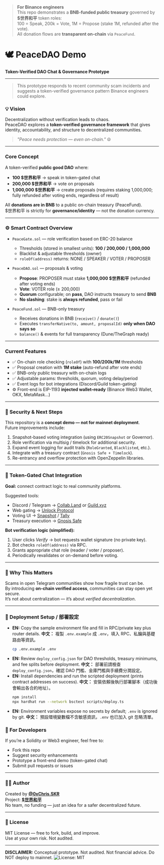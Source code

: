 > **For Binance engineers**  
> This repo demonstrates a **BNB-funded public treasury** governed by **$世界和平** token roles:  
> 100 = Speak, 200k = Vote, 1M = Propose (stake 1M, refunded after the vote).  
> All donation flows are **transparent on-chain** via `PeaceFund`.

 
# 🕊️ PeaceDAO Demo  
**Token-Verified DAO Chat & Governance Prototype**  

---
> This prototype responds to recent community scam incidents and suggests a token-verified governance pattern Binance engineers could explore.

### 💡 Vision
Decentralization without verification leads to chaos.  
PeaceDAO explores a **token-verified governance framework** that gives identity, accountability, and structure to decentralized communities.

> *"Peace needs protection — even on-chain."* ☮️

---

### Core Concept

A token-verified **public good DAO** where:
- **100 $世界和平** → speak in token-gated chat
- **200,000 $世界和平** → vote on proposals
- **1,000,000 $世界和平** → create proposals (requires staking 1,000,000; fully refunded after voting ends, regardless of result)

All **donations are in BNB** to a public on-chain treasury (PeaceFund).  
$世界和平 is strictly for **governance/identity** — not the donation currency.

---

### ⚙️ Smart Contract Overview

- `PeaceGate.sol` — role verification based on ERC-20 balance  
  - Thresholds (stored in smallest units): **100 / 200,000 / 1,000,000**
  - Blacklist & adjustable thresholds (owner)
  - `roleOf(address)` returns: NONE / SPEAKER / VOTER / PROPOSER

- `PeaceDAO.sol` — proposals & voting
  - **Propose**: PROPOSER must stake **1,000,000 $世界和平** (refunded after voting ends)
  - **Vote**: VOTER role (≥ 200,000)
  - **Quorum** configurable; on **pass**, DAO instructs treasury to send **BNB**
  - **No slashing**: stake is **always refunded**, pass or fail

- `PeaceFund.sol` — BNB-only treasury
  - Receives donations in BNB (`receive()` / `donate()`)
  - Executes `transferNative(to, amount, proposalId)` **only when DAO says so**
  - `balance()` & events for full transparency (Dune/TheGraph ready)

---

### Current Features

- ✅ On-chain role checking (`roleOf`) with **100/200k/1M** thresholds
- ✅ Proposal creation with **1M stake** (auto-refund after vote ends)
- ✅ BNB-only public treasury with on-chain logs
- ✅ Adjustable params: thresholds, quorum, voting delay/period
- ✅ Event logs for bot integrations (Discord/Guild token-gating)
- ⚙️ Front-end is EIP-1193 **injected wallet–ready** (Binance Web3 Wallet, OKX, MetaMask…)


---

### 🔐 Security & Next Steps
This repository is a **concept demo — not for mainnet deployment**.  
Future improvements include:
1. Snapshot-based voting integration (using `ERC20Snapshot` or Governor).  
2. Role verification via multisig / timelock for additional security.  
3. Expand event logging for audit trails (`RoleGranted`, `Blacklisted`, etc.).  
4. Integrate with a treasury contract (`Gnosis Safe + Timelock`).  
5. Re-entrancy and overflow protection with OpenZeppelin libraries.  

---

### 🤖 Token-Gated Chat Integration
**Goal:** connect contract logic to real community platforms.

Suggested tools:
- Discord / Telegram → [Collab.Land](https://collab.land/) or [Guild.xyz](https://guild.xyz/)  
- Web gating → [Unlock Protocol](https://unlock-protocol.com/)  
- Voting UI → [Snapshot](https://snapshot.org/) / [Tally](https://tally.xyz/)  
- Treasury execution → [Gnosis Safe](https://gnosis-safe.io/)  

**Bot verification logic (simplified):**
1. User clicks *Verify* → bot requests wallet signature (no private key).  
2. Bot checks `roleOf(address)` via RPC.  
3. Grants appropriate chat role (reader / voter / proposer).  
4. Periodically revalidates or on-demand before voting.

---

### 🧠 Why This Matters
Scams in open Telegram communities show how fragile trust can be.  
By introducing **on-chain verified access**, communities can stay open yet secure.  
It’s not about centralization — it’s about *verified decentralization*.

---

### 🚀 Deployment Setup / 部署設定
- **EN:** Copy the sample environment file and fill in RPC/private key plus router details.
  **中文：** 複製 `.env.example` 成 `.env`，填入 RPC、私鑰與基礎路由等資訊。
  ```bash
  cp .env.example .env
  ```
- **EN:** Review `deploy_config.json` for DAO thresholds, treasury minimums, and fee splits before deployment.
  **中文：** 部署前請檢查 `deploy_config.json`，確認 DAO 門檻、金庫門檻與手續費分潤設定。
- **EN:** Install dependencies and run the scripted deployment (prints contract addresses on success).
  **中文：** 安裝依賴後執行部署腳本（成功後會輸出各合約地址）。
  ```bash
  npm install
  npx hardhat run --network bsctest scripts/deploy.ts
  ```
- **EN:** Environment variables expose no secrets by default; `.env` is ignored by git.
  **中文：** 預設環境變數檔不含敏感資訊，`.env` 也已加入 git 忽略清單。

### 🧰 For Developers
If you’re a Solidity or Web3 engineer, feel free to:
- Fork this repo
- Suggest security enhancements
- Prototype a front-end demo (token-gated chat)
- Submit pull requests or issues

---

### 🧑‍💻 Author
Created by **[@0xChris.SKR](https://twitter.com/0xChris_SKR)**  
Project: **[$世界和平](https://twitter.com/search?q=%24世界和平&src=typed_query)**  
No team, no funding — just an idea for a safer decentralized future.  

---

### 🪪 License
MIT License — free to fork, build, and improve.  
Use at your own risk. Not audited.

---
**DISCLAIMER:** Conceptual prototype. Not audited. Not financial advice. Do NOT deploy to mainnet.
![License: MIT](https://img.shields.io/badge/License-MIT-green.svg)
